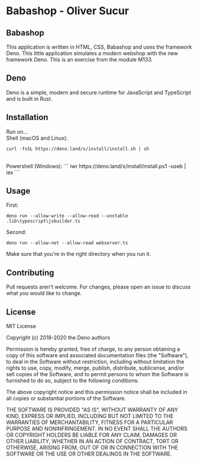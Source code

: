 # Babashop - Oliver Sucur

## Babashop

This application is written in HTML, CSS, Babashop and uses the framework Deno. This little application simulates a modern webshop with the new framework Deno. This is an exercise from the module M133.

## Deno

Deno is a simple, modern and secure runtime for JavaScript and TypeScript and is built in Rust. 

## Installation

Run on...<br />
Shell (macOS and Linux):<br />
```
curl -fsSL https://deno.land/x/install/install.sh | sh
```
<br />
Powershell (Windows):
```
iwr https://deno.land/x/install/install.ps1 -useb | iex
```

## Usage
First:<br />
```
deno run --allow-write --allow-read --unstable .lib\typescript\jsbuilder.ts
```
Second:
```
deno run --allow-net --allow-read webserver.ts
```
Make sure that you're in the right directory when you run it.

## Contributing

Pull requests aren't welcome. For changes, please open an issue to discuss what you would like to change.

## License

MIT License

Copyright (c) 2018-2020 the Deno authors

Permission is hereby granted, free of charge, to any person obtaining a copy
of this software and associated documentation files (the "Software"), to deal
in the Software without restriction, including without limitation the rights
to use, copy, modify, merge, publish, distribute, sublicense, and/or sell
copies of the Software, and to permit persons to whom the Software is
furnished to do so, subject to the following conditions:

The above copyright notice and this permission notice shall be included in all
copies or substantial portions of the Software.

THE SOFTWARE IS PROVIDED "AS IS", WITHOUT WARRANTY OF ANY KIND, EXPRESS OR
IMPLIED, INCLUDING BUT NOT LIMITED TO THE WARRANTIES OF MERCHANTABILITY,
FITNESS FOR A PARTICULAR PURPOSE AND NONINFRINGEMENT. IN NO EVENT SHALL THE
AUTHORS OR COPYRIGHT HOLDERS BE LIABLE FOR ANY CLAIM, DAMAGES OR OTHER
LIABILITY, WHETHER IN AN ACTION OF CONTRACT, TORT OR OTHERWISE, ARISING FROM,
OUT OF OR IN CONNECTION WITH THE SOFTWARE OR THE USE OR OTHER DEALINGS IN THE
SOFTWARE.